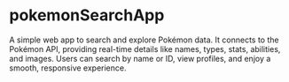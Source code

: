 # pokemonSearchApp
A simple web app to search and explore Pokémon data. It connects to the Pokémon API, providing real-time details like names, types, stats, abilities, and images. Users can search by name or ID, view profiles, and enjoy a smooth, responsive experience.

